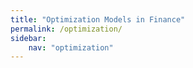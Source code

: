 ```yaml
---
title: "Optimization Models in Finance"
permalink: /optimization/
sidebar:
    nav: "optimization"
---
```


